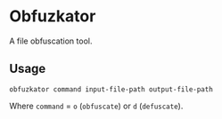 ﻿# Obfuzkator

A file obfuscation tool.

## Usage

```
obfuzkator command input-file-path output-file-path
```

Where `command` = `o` (`obfuscate`) or `d` (`defuscate`).
